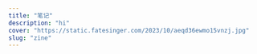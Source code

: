 ```yaml
---
title: "笔记"
description: "hi"
cover: "https://static.fatesinger.com/2023/10/aeqd36ewmo15vnzj.jpg"
slug: "zine"
---
```

